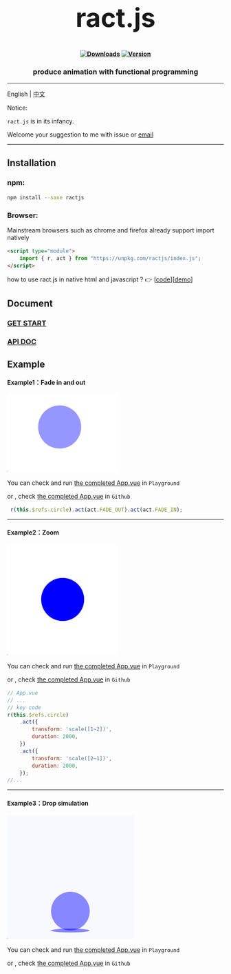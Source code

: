 <h1 align="center" style="font-size:60px;font-weight:bolder">ract.js</h1>

<h4 align="center">

[![Downloads][npm-downloads-src]][npm-downloads-href]
[![Version][npm-version-src]][npm-version-href]

</h4>

<h3 align="center">produce animation with functional programming</h3>

---

English | [中文](https://r1ader.gitbook.io/ractjs_cn/)

Notice:

`ract.js` is in its infancy.

Welcome your suggestion to me with issue or <a href="mailto:r1ader.v1@gmail.com?">email</a>

[npm-downloads-src]: https://img.shields.io/npm/dt/ractjs.svg?style=flat&color=darkgreen
[npm-downloads-href]: https://www.npmjs.com/package/ractjs

[npm-version-src]: https://img.shields.io/npm/v/ractjs/latest.svg?style=flat&color=darkorange&label=version
[npm-version-href]: https://www.npmjs.com/package/ractjs

---

## Installation

### npm:
```bash
npm install --save ractjs 
```

### Browser:
Mainstream browsers such as chrome and firefox already support import natively

```html
<script type="module">
    import { r, act } from "https://unpkg.com/ractjs/index.js";
</script>
```
how to use ract.js in native html and javascript ? 👉
[[code](https://github.com/r1ader/ractjs/blob/main/code/test.html)][[demo](https://r1ader.github.io/r_animate/code/test.html)]



## Document

### [GET START](https://r1ader.gitbook.io/ractjs/get_start)

### [API DOC](https://r1ader.gitbook.io/ractjs/api_doc)



## Example

#### Example1：Fade in and out

![](./image/example_1_cn.gif)

You can check and run [the completed App.vue](https://stackblitz.com/edit/vue-ufvvux) in `Playground`

or , check [the completed App.vue](https://github.com/r1ader/ractjs/blob/main/code/example_1.vue) in `Github`

```javascript
 r(this.$refs.circle).act(act.FADE_OUT).act(act.FADE_IN);
```

---

#### Example2：Zoom

![](./image/example_2_cn.gif)


You can check and run [the completed App.vue](https://stackblitz.com/edit/vue-zpshvy) in `Playground`

or , check [the completed App.vue](https://github.com/r1ader/ractjs/blob/main/code/example_2.vue) in `Github`

```javascript
// App.vue
// ...
// key code
r(this.$refs.circle)
    .act({
        transform: 'scale([1~2])',
        duration: 2000,
    })
    .act({
        transform: 'scale([2~1])',
        duration: 2000,
    });
//...
```

---

#### Example3：Drop simulation

![](./image/example_3_cn.gif)

You can check and run [the completed App.vue](https://stackblitz.com/edit/vue-fdkv5z) in `Playground`

or , check [the completed App.vue](https://github.com/r1ader/ractjs/blob/main/code/example_3.vue) in `Github`
